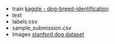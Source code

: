 - train [kaggle - dog-breed-identification](https://www.kaggle.com/c/dog-breed-identification/data)
- test
- labels.csv
- sample_submission.csv
- Images [stanford dog dataset](http://vision.stanford.edu/aditya86/ImageNetDogs/)